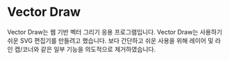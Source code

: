# Vector Draw

Vector Draw는 웹 기반 벡터 그리기 응용 프로그램입니다. Vector Draw는 사용하기 쉬운 SVG 편집기를 만들려고 했습니다. 보다 간단하고 쉬운 사용을 위해 레이어 및 라인 캡/코너와 같은 일부 기능을 의도적으로 제거하였습니다.
